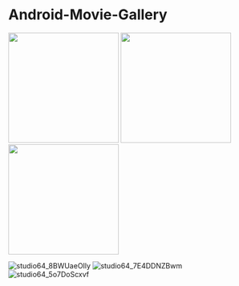 # Android-Movie-Gallery

<p float="left">
  <img src="https://user-images.githubusercontent.com/21333005/232023963-d9570a06-733e-4ccf-9457-22fe71dc209a.gif" width="220" />
  <img src="https://user-images.githubusercontent.com/21333005/232023989-01115bdd-a5ab-4234-914e-458aedf57dd8.gif" width="220" /> 
  <img src="https://user-images.githubusercontent.com/21333005/232024018-ad14b488-cc85-4ce4-a44a-f14db1b51b73.gif" width="220" />
</p>

![studio64_8BWUaeOIly](https://user-images.githubusercontent.com/21333005/232023963-d9570a06-733e-4ccf-9457-22fe71dc209a.gif)
![studio64_7E4DDNZBwm](https://user-images.githubusercontent.com/21333005/232023989-01115bdd-a5ab-4234-914e-458aedf57dd8.gif)
![studio64_5o7DoScxvf](https://user-images.githubusercontent.com/21333005/232024018-ad14b488-cc85-4ce4-a44a-f14db1b51b73.gif)
